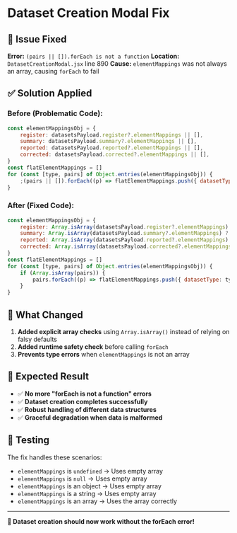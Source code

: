 # Dataset Creation Modal Fix

## 🐛 **Issue Fixed**
**Error:** `(pairs || []).forEach is not a function`
**Location:** `DatasetCreationModal.jsx` line 890
**Cause:** `elementMappings` was not always an array, causing `forEach` to fail

## ✅ **Solution Applied**

### **Before (Problematic Code):**
```javascript
const elementMappingsObj = {
    register: datasetsPayload.register?.elementMappings || [],
    summary: datasetsPayload.summary?.elementMappings || [],
    reported: datasetsPayload.reported?.elementMappings || [],
    corrected: datasetsPayload.corrected?.elementMappings || [],
}
const flatElementMappings = []
for (const [type, pairs] of Object.entries(elementMappingsObj)) {
    ;(pairs || []).forEach((p) => flatElementMappings.push({ datasetType: type, ...p }))
}
```

### **After (Fixed Code):**
```javascript
const elementMappingsObj = {
    register: Array.isArray(datasetsPayload.register?.elementMappings) ? datasetsPayload.register.elementMappings : [],
    summary: Array.isArray(datasetsPayload.summary?.elementMappings) ? datasetsPayload.summary.elementMappings : [],
    reported: Array.isArray(datasetsPayload.reported?.elementMappings) ? datasetsPayload.reported.elementMappings : [],
    corrected: Array.isArray(datasetsPayload.corrected?.elementMappings) ? datasetsPayload.corrected.elementMappings : [],
}
const flatElementMappings = []
for (const [type, pairs] of Object.entries(elementMappingsObj)) {
    if (Array.isArray(pairs)) {
        pairs.forEach((p) => flatElementMappings.push({ datasetType: type, ...p }))
    }
}
```

## 🔧 **What Changed**

1. **Added explicit array checks** using `Array.isArray()` instead of relying on falsy defaults
2. **Added runtime safety check** before calling `forEach`
3. **Prevents type errors** when `elementMappings` is not an array

## 🎯 **Expected Result**

- ✅ **No more "forEach is not a function" errors**
- ✅ **Dataset creation completes successfully**
- ✅ **Robust handling of different data structures**
- ✅ **Graceful degradation when data is malformed**

## 🧪 **Testing**

The fix handles these scenarios:
- `elementMappings` is `undefined` → Uses empty array
- `elementMappings` is `null` → Uses empty array  
- `elementMappings` is an object → Uses empty array
- `elementMappings` is a string → Uses empty array
- `elementMappings` is an array → Uses the array correctly

---

**🎉 Dataset creation should now work without the forEach error!**